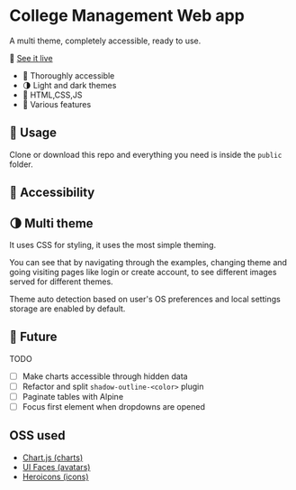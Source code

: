 # College Management Web app

A multi theme, completely accessible, ready to use.

🧪 [See it live](https://pixel-fan.github.io/CollegeManagementWebApp/index.html)

- 🦮 Thoroughly accessible
- 🌗 Light and dark themes
- 💅 HTML,CSS,JS
- 🧩 Various features

## 🚀 Usage

Clone or download this repo and everything you need is inside the `public` folder.

## 🦮 Accessibility


## 🌗 Multi theme

It uses CSS for styling, it uses the most simple theming.

You can see that by navigating through the examples, changing theme and going visiting pages like login or create account, to see different images served for different themes.

Theme auto detection based on user's OS preferences and local settings storage are enabled by default.

## 🔮 Future

TODO

- [ ] Make charts accessible through hidden data
- [ ] Refactor and split `shadow-outline-<color>` plugin
- [ ] Paginate tables with Alpine
- [ ] Focus first element when dropdowns are opened

## OSS used

- [Chart.js (charts)](https://www.chartjs.org/)
- [UI Faces (avatars)](https://uifaces.co/)
- [Heroicons (icons)](https://heroicons.dev/)
